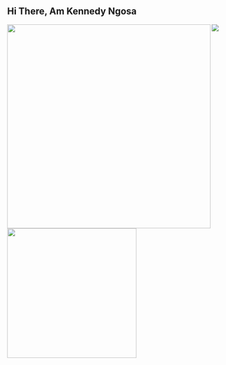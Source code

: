 ## Hi There, Am Kennedy Ngosa

<img align="left" width="472" src="https://github-readme-stats.vercel.app/api?username=kennedyng&show_icons=true&theme=radical&title_color=#2196f3" />


<img align="left" width="300" src="https://github-readme-stats.vercel.app/api/top-langs/?username=kennedyng&layout=donut" />




<img src="https://img.shields.io/badge/node.js-6DA55F?style=for-the-badge&logo=node.js&logoColor=white" />

